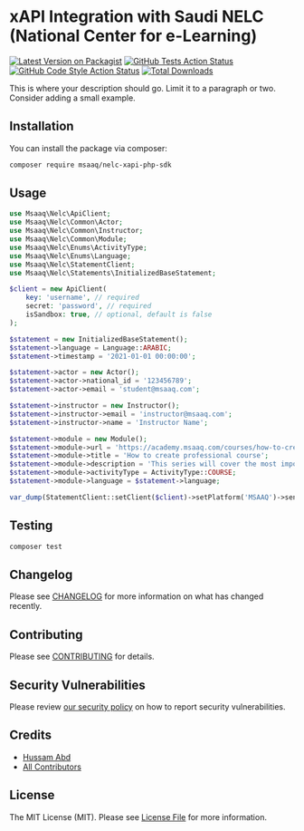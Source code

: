 # xAPI Integration with Saudi NELC (National Center for e-Learning)

[![Latest Version on Packagist](https://img.shields.io/packagist/v/msaaq/nelc-xapi-php-sdk.svg?style=flat-square)](https://packagist.org/packages/msaaq/nelc-xapi-php-sdk)
[![GitHub Tests Action Status](https://img.shields.io/github/workflow/status/msaaq/nelc-xapi-php-sdk/run-tests?label=tests)](https://github.com/msaaq/nelc-xapi-php-sdk/actions?query=workflow%3Arun-tests+branch%3Amain)
[![GitHub Code Style Action Status](https://img.shields.io/github/workflow/status/msaaq/nelc-xapi-php-sdk/Fix%20PHP%20code%20style%20issues?label=code%20style)](https://github.com/msaaq/nelc-xapi-php-sdk/actions?query=workflow%3A"Fix+PHP+code+style+issues"+branch%3Amain)
[![Total Downloads](https://img.shields.io/packagist/dt/msaaq/nelc-xapi-php-sdk.svg?style=flat-square)](https://packagist.org/packages/msaaq/nelc-xapi-php-sdk)

This is where your description should go. Limit it to a paragraph or two. Consider adding a small example.

## Installation

You can install the package via composer:

```bash
composer require msaaq/nelc-xapi-php-sdk
```

## Usage

```php
use Msaaq\Nelc\ApiClient;
use Msaaq\Nelc\Common\Actor;
use Msaaq\Nelc\Common\Instructor;
use Msaaq\Nelc\Common\Module;
use Msaaq\Nelc\Enums\ActivityType;
use Msaaq\Nelc\Enums\Language;
use Msaaq\Nelc\StatementClient;
use Msaaq\Nelc\Statements\InitializedBaseStatement;

$client = new ApiClient(
    key: 'username', // required
    secret: 'password', // required
    isSandbox: true, // optional, default is false
);

$statement = new InitializedBaseStatement();
$statement->language = Language::ARABIC;
$statement->timestamp = '2021-01-01 00:00:00';

$statement->actor = new Actor();
$statement->actor->national_id = '123456789';
$statement->actor->email = 'student@msaaq.com';

$statement->instructor = new Instructor();
$statement->instructor->email = 'instructor@msaaq.com';
$statement->instructor->name = 'Instructor Name';

$statement->module = new Module();
$statement->module->url = 'https://academy.msaaq.com/courses/how-to-create-professional-course';
$statement->module->title = 'How to create professional course';
$statement->module->description = 'This series will cover the most important principles of course making, marketing and content preparation.';
$statement->module->activityType = ActivityType::COURSE;
$statement->module->language = $statement->language;

var_dump(StatementClient::setClient($client)->setPlatform('MSAAQ')->send($statement));
```

## Testing

```bash
composer test
```

## Changelog

Please see [CHANGELOG](CHANGELOG.md) for more information on what has changed recently.

## Contributing

Please see [CONTRIBUTING](CONTRIBUTING.md) for details.

## Security Vulnerabilities

Please review [our security policy](../../security/policy) on how to report security vulnerabilities.

## Credits

- [Hussam Abd](https://github.com/hussam3bd)
- [All Contributors](../../contributors)

## License

The MIT License (MIT). Please see [License File](LICENSE.md) for more information.
